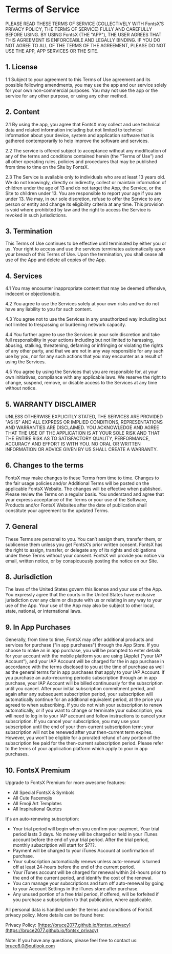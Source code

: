 # Terms of Service

PLEASE READ THESE TERMS OF SERVICE (COLLECTIVELY WITH FontsX’S PRIVACY POLICY, THE TERMS OF SERVICE) FULLY AND CAREFULLY BEFORE USING. BY USING FontsX (THE "APP"), THE USER AGREES THAT THIS AGREEMENT IS ENFORCEABLE AND LEGALLY BINDING. IF YOU DO NOT AGREE TO ALL OF THE TERMS OF THE AGREEMENT, PLEASE DO NOT USE THE APP, APP SERVICES OR THE SITE.

## 1. License

1.1 Subject to your agreement to this Terms of Use agreement and its possible following amendments, you may use the app and our service solely for your own non-commercial purposes. You may not use the app or the service for any other purpose, or using any other method.

## 2. Content

2.1  By using the app, you agree that FontsX may collect and use technical data and related information including but not limited to technical information about your device, system and application software that is gathered contemporarily to help improve the software and services.

2.2  The service is offered subject to acceptance without any modification of any of the terms and conditions contained herein (the “Terms of Use”) and all other operating rules, policies and procedures that may be published from time to time on the Site by FontsX.

2.3  The Service is available only to individuals who are at least 13 years old. We do not knowingly, directly or indirectly, collect or maintain information of children under the age of 13 and do not target the App, the Service, or the Site to children under 13. You are responsible to report your age if you are under 13. We may, in our sole discretion, refuse to offer the Service to any person or entity and change its eligibility criteria at any time. This provision is void where prohibited by law and the right to access the Service is revoked in such jurisdictions. 

## 3. Termination

This Terms of Use continues to be effective until terminated by either you or us. Your right to access and use the services terminates automatically upon your breach of this Terms of Use. Upon the termination, you shall cease all use of the App and delete all copies of the App. 

## 4. Services

4.1  You may encounter inappropriate content that may be deemed offensive, indecent or objectionable.

4.2  You agree to use the Services solely at your own risks and we do not have any liability to you for such content.

4.3  You agree not to use the Services in any unauthorized way including but not limited to trespassing or burdening network capacity.

4.4  You further agree to use the Services in your sole discretion and take full responsibility in your actions including but not limited to harassing, abusing, stalking, threatening, defaming or infringing or violating the rights of any other party, and that we are not in any way responsible for any such use by you, nor for any such actions that you may encounter as a result of using the Services. 

4.5  You agree by using the Services that you are responsible for, at your own initiatives, compliance with any applicable laws. We reserve the right to change, suspend, remove, or disable access to the Services at any time without notice. 

## 5. WARRANTY DISCLAIMER

UNLESS OTHERWISE EXPLICITLY STATED, THE SERVICES ARE PROVIDED "AS IS" AND ALL EXPRESS OR IMPLIED CONDITIONS, REPRESENTATIONS AND WARRANTIES ARE DISCLAIMED. YOU ACKNOWLEDGE AND AGREE THAT THE USE OF THE APPLICATION IS AT YOUR SOLE RISK AND THAT THE ENTIRE RISK AS TO SATISFACTORY QUALITY, PERFORMANCE, ACCURACY AND EFFORT IS WITH YOU. NO ORAL OR WRITTEN INFORMATION OR ADVICE GIVEN BY US SHALL CREATE A WARRANTY. 

## 6. Changes to the terms

FontsX may make changes to these Terms from time to time. Changes to the fair usage policies and/or Additional Terms will be posted on the applicable FontsX Website. The changes will be effective when published. Please review the Terms on a regular basis. You understand and agree that your express acceptance of the Terms or your use of the Software, Products and/or FontsX Websites after the date of publication shall constitute your agreement to the updated Terms.

## 7. General

These Terms are personal to you. You can’t assign them, transfer them, or sublicense them unless you get FontsX’s prior written consent. FontsX has the right to assign, transfer, or delegate any of its rights and obligations under these Terms without your consent. FontsX will provide you notice via email, written notice, or by conspicuously posting the notice on our Site.

## 8. Jurisdiction

The laws of the United States govern this license and your use of the App. You expressly agree that the courts in the United States have exclusive jurisdiction over any claim or dispute with us or relating in any way to your use of the App. Your use of the App may also be subject to other local, state, national, or international laws.

## 9. In App Purchases

Generally, from time to time, FontsX may offer additional products and services for purchase ("in app purchases") through the App Store. If you choose to make an in app purchase, you will be prompted to enter details for your account with the mobile platform you are using (Apple) ("your IAP Account"), and your IAP Account will be charged for the in app purchase in accordance with the terms disclosed to you at the time of purchase as well as the general terms for in app purchases that apply to your IAP Account. If you purchase an auto-recurring periodic subscription through an in app purchase, your IAP Account will be billed continuously for the subscription until you cancel. After your initial subscription commitment period, and again after any subsequent subscription period, your subscription will automatically continue for an additional equivalent period, at the price you agreed to when subscribing. If you do not wish your subscription to renew automatically, or if you want to change or terminate your subscription, you will need to log in to your IAP account and follow instructions to cancel your subscription. If you cancel your subscription, you may use your subscription until the end of your then-current subscription term; your subscription will not be renewed after your then-current term expires. However, you won't be eligible for a prorated refund of any portion of the subscription fee paid for the then-current subscription period. Please refer to the terms of your application platform which apply to your in app purchases.

## 10. FontsX Premium

Upgrade to FontsX Premium for more awesome features:

- All Special FontsX & Symbols
- All Cute Facemojis
- All Emoji Art Templates
- All Inspirational Quotes

It's an auto-renewing subscription:

- Your trial period will begin when you confirm your payment. Your trial period lasts 3 days. No money will be charged or held in your iTunes account before the end of your trial period. After the trial period, monthly subscription will start for $???.
- Payment will be charged to your iTunes Account at confirmation of purchase.
- Your subscription automatically renews unless auto-renewal is turned off at least 24-hours before the end of the current period.
- Your iTunes account will be charged for renewal within 24-hours prior to the end of the current period, and identify the cost of the renewal.
- You can manage your subscriptions and turn off auto-renewal by going to your Account Settings in the iTunes store after purchase.
- Any unused portion of a free trial period, if offered, will be forfeited if you purchase a subscription to that publication, where applicable.

All personal data is handled under the terms and conditions of FontsX privacy policy. More details can be found here:

Privacy Policy: [https://bruce2077.github.io/fontsx_privacy](https://bruce2077.github.io/fontsx_privacy)

Note: If you have any questions, please feel free to contact us: [bruce8.0@outlook.com](bruce8.0@outlook.com)
